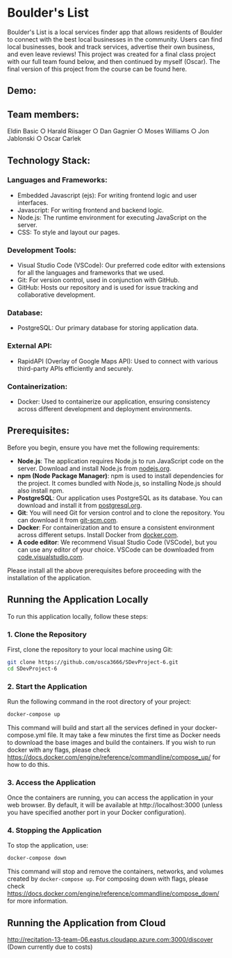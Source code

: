 # Boulder's List

Boulder's List is a local services finder app that allows residents of Boulder to connect with the best local businesses in the community. Users can find local businesses, book and track services, advertise their own business, and even leave reviews! This project was created for a final class project with our full team found below, and then continued by myself (Oscar). The final version of this project from the course can be found here.

## Demo:

## Team members: 
Eldin Basic ○ Harald Riisager ○ Dan Gagnier ○ Moses Williams ○ Jon Jablonski ○ Oscar Carlek


## Technology Stack:

### Languages and Frameworks:
* Embedded Javascript (ejs): For writing frontend logic and user interfaces.
* Javascript:  For writing frontend and backend logic.
* Node.js: The runtime environment for executing JavaScript on the server.
* CSS: To style and layout our pages.
  
### Development Tools:
* Visual Studio Code (VSCode): Our preferred code editor with extensions for all the languages and frameworks that we used.
* Git: For version control, used in conjunction with GitHub.
* GitHub: Hosts our repository and is used for issue tracking and collaborative development.

### Database:
* PostgreSQL: Our primary database for storing application data.
### External API:
* RapidAPI (Overlay of Google Maps API): Used to connect with various third-party APIs efficiently and securely.
### Containerization:
* Docker: Used to containerize our application, ensuring consistency across different development and deployment environments.

## Prerequisites:
Before you begin, ensure you have met the following requirements:

- **Node.js**: The application requires Node.js to run JavaScript code on the server. Download and install Node.js from [nodejs.org](https://nodejs.org/).
- **npm (Node Package Manager)**: npm is used to install dependencies for the project. It comes bundled with Node.js, so installing Node.js should also install npm.
- **PostgreSQL**: Our application uses PostgreSQL as its database. You can download and install it from [postgresql.org](https://www.postgresql.org/download/).
- **Git**: You will need Git for version control and to clone the repository. You can download it from [git-scm.com](https://git-scm.com/downloads).
- **Docker**: For containerization and to ensure a consistent environment across different setups. Install Docker from [docker.com](https://www.docker.com/get-started).
- **A code editor**: We recommend Visual Studio Code (VSCode), but you can use any editor of your choice. VSCode can be downloaded from [code.visualstudio.com](https://code.visualstudio.com/).

Please install all the above prerequisites before proceeding with the installation of the application.

## Running the Application Locally

To run this application locally, follow these steps:

### 1. Clone the Repository

First, clone the repository to your local machine using Git:

```bash
git clone https://github.com/osca3666/SDevProject-6.git
cd SDevProject-6
```

### 2. Start the Application

Run the following command in the root directory of your project:

```bash
docker-compose up
```

This command will build and start all the services defined in your docker-compose.yml file. It may take a few minutes the first time as Docker needs to download the base images and build the containers. If you wish to run docker with any flags, please check https://docs.docker.com/engine/reference/commandline/compose_up/ for how to do this.

### 3. Access the Application

Once the containers are running, you can access the application in your web browser. By default, it will be available at http://localhost:3000 (unless you have specified another port in your Docker configuration).

### 4. Stopping the Application

To stop the application, use:

```bash
docker-compose down
```

This command will stop and remove the containers, networks, and volumes created by `docker-compose up`. For composing down with flags, please check https://docs.docker.com/engine/reference/commandline/compose_down/ for more information.

## Running the Application from Cloud
http://recitation-13-team-06.eastus.cloudapp.azure.com:3000/discover
(Down currently due to costs)

